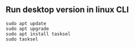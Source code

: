 ## Run desktop version in linux CLI

    sudo apt update
    sudo apt upgrade 
    sudo apt install tasksel
    sudo tasksel
